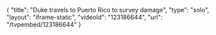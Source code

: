 {
    "title": "Duke travels to Puerto Rico to survey damage",
    "type": "solo",
    "layout": "iframe-static",
    "videoId": "123186644",
    "url": "\/tvpembed\/123186644"
}